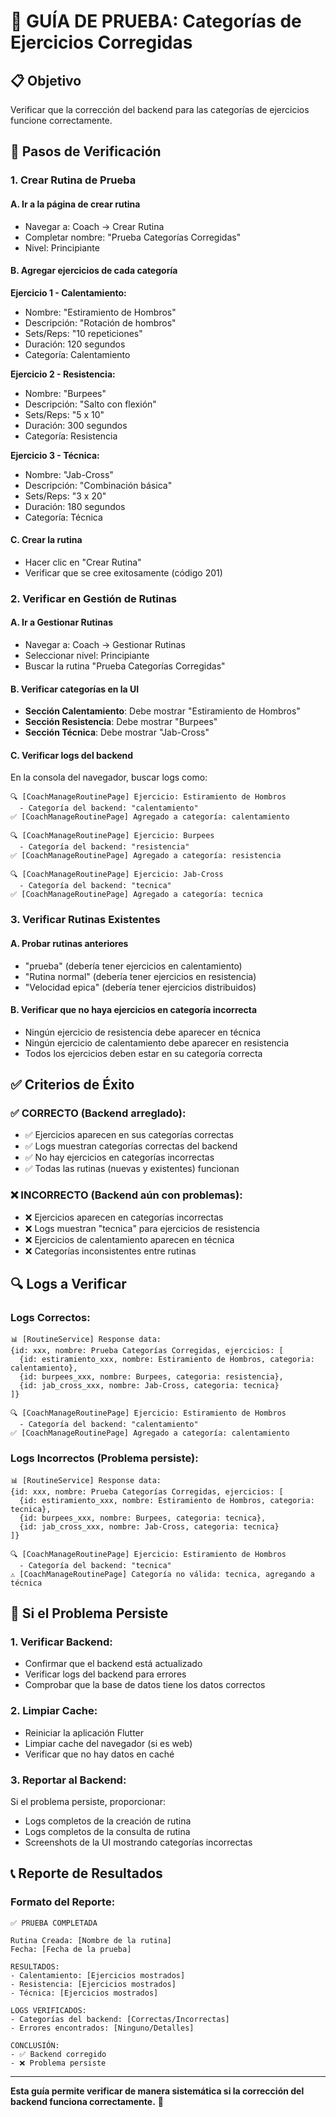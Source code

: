 # 🧪 GUÍA DE PRUEBA: Categorías de Ejercicios Corregidas

## 📋 **Objetivo**
Verificar que la corrección del backend para las categorías de ejercicios funcione correctamente.

## 🎯 **Pasos de Verificación**

### **1. Crear Rutina de Prueba**

#### **A. Ir a la página de crear rutina**
- Navegar a: Coach → Crear Rutina
- Completar nombre: "Prueba Categorías Corregidas"
- Nivel: Principiante

#### **B. Agregar ejercicios de cada categoría**

**Ejercicio 1 - Calentamiento:**
- Nombre: "Estiramiento de Hombros"
- Descripción: "Rotación de hombros"
- Sets/Reps: "10 repeticiones"
- Duración: 120 segundos
- Categoría: Calentamiento

**Ejercicio 2 - Resistencia:**
- Nombre: "Burpees"
- Descripción: "Salto con flexión"
- Sets/Reps: "5 x 10"
- Duración: 300 segundos
- Categoría: Resistencia

**Ejercicio 3 - Técnica:**
- Nombre: "Jab-Cross"
- Descripción: "Combinación básica"
- Sets/Reps: "3 x 20"
- Duración: 180 segundos
- Categoría: Técnica

#### **C. Crear la rutina**
- Hacer clic en "Crear Rutina"
- Verificar que se cree exitosamente (código 201)

### **2. Verificar en Gestión de Rutinas**

#### **A. Ir a Gestionar Rutinas**
- Navegar a: Coach → Gestionar Rutinas
- Seleccionar nivel: Principiante
- Buscar la rutina "Prueba Categorías Corregidas"

#### **B. Verificar categorías en la UI**
- **Sección Calentamiento**: Debe mostrar "Estiramiento de Hombros"
- **Sección Resistencia**: Debe mostrar "Burpees"
- **Sección Técnica**: Debe mostrar "Jab-Cross"

#### **C. Verificar logs del backend**
En la consola del navegador, buscar logs como:
```
🔍 [CoachManageRoutinePage] Ejercicio: Estiramiento de Hombros
  - Categoría del backend: "calentamiento"
✅ [CoachManageRoutinePage] Agregado a categoría: calentamiento

🔍 [CoachManageRoutinePage] Ejercicio: Burpees
  - Categoría del backend: "resistencia"
✅ [CoachManageRoutinePage] Agregado a categoría: resistencia

🔍 [CoachManageRoutinePage] Ejercicio: Jab-Cross
  - Categoría del backend: "tecnica"
✅ [CoachManageRoutinePage] Agregado a categoría: tecnica
```

### **3. Verificar Rutinas Existentes**

#### **A. Probar rutinas anteriores**
- "prueba" (debería tener ejercicios en calentamiento)
- "Rutina normal" (debería tener ejercicios en resistencia)
- "Velocidad epica" (debería tener ejercicios distribuidos)

#### **B. Verificar que no haya ejercicios en categoría incorrecta**
- Ningún ejercicio de resistencia debe aparecer en técnica
- Ningún ejercicio de calentamiento debe aparecer en resistencia
- Todos los ejercicios deben estar en su categoría correcta

## ✅ **Criterios de Éxito**

### **✅ CORRECTO (Backend arreglado):**
- ✅ Ejercicios aparecen en sus categorías correctas
- ✅ Logs muestran categorías correctas del backend
- ✅ No hay ejercicios en categorías incorrectas
- ✅ Todas las rutinas (nuevas y existentes) funcionan

### **❌ INCORRECTO (Backend aún con problemas):**
- ❌ Ejercicios aparecen en categorías incorrectas
- ❌ Logs muestran "tecnica" para ejercicios de resistencia
- ❌ Ejercicios de calentamiento aparecen en técnica
- ❌ Categorías inconsistentes entre rutinas

## 🔍 **Logs a Verificar**

### **Logs Correctos:**
```
📊 [RoutineService] Response data:
{id: xxx, nombre: Prueba Categorías Corregidas, ejercicios: [
  {id: estiramiento_xxx, nombre: Estiramiento de Hombros, categoria: calentamiento},
  {id: burpees_xxx, nombre: Burpees, categoria: resistencia},
  {id: jab_cross_xxx, nombre: Jab-Cross, categoria: tecnica}
]}

🔍 [CoachManageRoutinePage] Ejercicio: Estiramiento de Hombros
  - Categoría del backend: "calentamiento"
✅ [CoachManageRoutinePage] Agregado a categoría: calentamiento
```

### **Logs Incorrectos (Problema persiste):**
```
📊 [RoutineService] Response data:
{id: xxx, nombre: Prueba Categorías Corregidas, ejercicios: [
  {id: estiramiento_xxx, nombre: Estiramiento de Hombros, categoria: tecnica},
  {id: burpees_xxx, nombre: Burpees, categoria: tecnica},
  {id: jab_cross_xxx, nombre: Jab-Cross, categoria: tecnica}
]}

🔍 [CoachManageRoutinePage] Ejercicio: Estiramiento de Hombros
  - Categoría del backend: "tecnica"
⚠️ [CoachManageRoutinePage] Categoría no válida: tecnica, agregando a técnica
```

## 🚨 **Si el Problema Persiste**

### **1. Verificar Backend:**
- Confirmar que el backend está actualizado
- Verificar logs del backend para errores
- Comprobar que la base de datos tiene los datos correctos

### **2. Limpiar Cache:**
- Reiniciar la aplicación Flutter
- Limpiar cache del navegador (si es web)
- Verificar que no hay datos en caché

### **3. Reportar al Backend:**
Si el problema persiste, proporcionar:
- Logs completos de la creación de rutina
- Logs completos de la consulta de rutina
- Screenshots de la UI mostrando categorías incorrectas

## 📞 **Reporte de Resultados**

### **Formato del Reporte:**
```
✅ PRUEBA COMPLETADA

Rutina Creada: [Nombre de la rutina]
Fecha: [Fecha de la prueba]

RESULTADOS:
- Calentamiento: [Ejercicios mostrados]
- Resistencia: [Ejercicios mostrados]  
- Técnica: [Ejercicios mostrados]

LOGS VERIFICADOS:
- Categorías del backend: [Correctas/Incorrectas]
- Errores encontrados: [Ninguno/Detalles]

CONCLUSIÓN:
- ✅ Backend corregido
- ❌ Problema persiste
```

---

**Esta guía permite verificar de manera sistemática si la corrección del backend funciona correctamente.** 🧪 